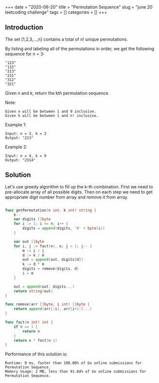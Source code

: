 +++
date = "2020-06-20"
title = "Permutation Sequence"
slug = "june 20 leetcoding challenge"
tags = []
categories = []
+++

## Introduction

The set [1,2,3,...,n] contains a total of n! unique permutations.

By listing and labeling all of the permutations in order, we get the following sequence for n = 3:
```
"123"
"132"
"213"
"231"
"312"
"321"
```
Given n and k, return the kth permutation sequence.

Note:
```
Given n will be between 1 and 9 inclusive.
Given k will be between 1 and n! inclusive.
```

Example 1:
```
Input: n = 3, k = 3
Output: "213"
```

Example 2:
```
Input: n = 4, k = 9
Output: "2314"
```


## Solution

Let's use greedy algorithm to fill up the k-th combination.
First we need to pre-allocate array of all possible digits.
Then on each step we need to get appropriate digit number from array and remove it from array.

``` go

func getPermutation(n int, k int) string {
    k--
    var digits []byte
    for i := 1; i <= n; i++ {
        digits = append(digits, '0' + byte(i))
    }

    var out []byte
    for i, j := fact(n), n; j > 1; j-- {
        m := i / j
        d := k / m
        out = append(out, digits[d])
        k -= d * m
        digits = remove(digits, d)
        i = m
    }

    out = append(out, digits...)
    return string(out)
}

func remove(arr []byte, i int) []byte {
    return append(arr[:i], arr[i+1:]...)
}

func fact(n int) int {
    if n == 1 {
        return n
    }
    return n * fact(n-1)
}
```

Performance of this solution is:
```
Runtime: 0 ms, faster than 100.00% of Go online submissions for Permutation Sequence.
Memory Usage: 2 MB, less than 91.84% of Go online submissions for Permutation Sequence.
```

